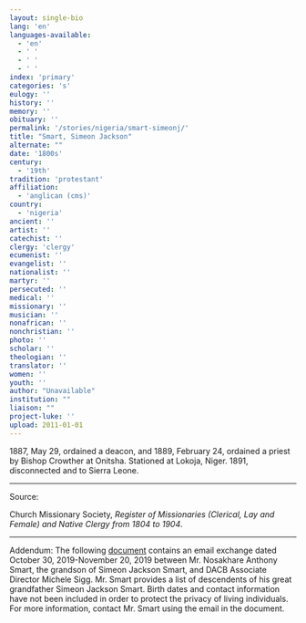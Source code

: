 ```yaml
---
layout: single-bio
lang: 'en'
languages-available:
  - 'en'
  - ' '
  - ' '
  - ' '
index: 'primary'
categories: 's'
eulogy: ''
history: ''
memory: ''
obituary: ''
permalink: '/stories/nigeria/smart-simeonj/'
title: "Smart, Simeon Jackson"
alternate: ""
date: '1800s'
century:
  - '19th'
tradition: 'protestant'
affiliation:
  - 'anglican (cms)'
country:
  - 'nigeria'
ancient: ''
artist: ''
catechist: ''
clergy: 'clergy'
ecumenist: ''
evangelist: ''
nationalist: ''
martyr: ''
persecuted: ''
medical: ''
missionary: ''
musician: ''
nonafrican: ''
nonchristian: ''
photo: ''
scholar: ''
theologian: ''
translator: ''
women: ''
youth: ''
author: "Unavailable"
institution: ""
liaison: ""
project-luke: ''
upload: 2011-01-01
---
```




1887, May 29, ordained a deacon, and 1889, February 24, ordained a priest by Bishop Crowther at Onitsha.  Stationed at Lokoja, Niger.  1891, disconnected and to Sierra Leone.

---

Source:

Church Missionary Society, *Register of Missionaries (Clerical, Lay and Female) and Native Clergy from 1804 to 1904*.

---

Addendum: The following [document](/resources/bio-pdfs/nigeria/smart-sj-descendents.pdf) contains an email exchange dated October 30, 2019-November 20, 2019 between Mr. Nosakhare Anthony Smart, the grandson of Simeon Jackson Smart, and DACB Associate Director Michele Sigg. Mr. Smart provides a list of descendents of his great grandfather Simeon Jackson Smart. Birth dates and contact information have not been included in order to protect the privacy of living individuals. For more information, contact Mr. Smart using the email in the document.
